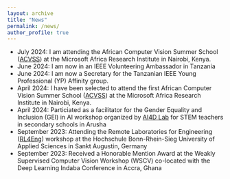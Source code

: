 ```yaml
---
layout: archive
title: "News"
permalink: /news/
author_profile: true
---
```

* July 2024: I am attending the African Computer Vision Summer School ([ACVSS](https://www.acvss.ai)) at the Microsoft Africa Research Institute in Nairobi, Kenya.
* June 2024: I am now in an IEEE Volunteering Ambassador in Tanzania 
* June 2024: I am now a Secretary for the Tanzanian IEEE Young Professional (YP) Affinity group.
* April 2024: I have been selected to attend the first African Computer Vision Summer School ([ACVSS](https://www.acvss.ai)) at the Microsoft Africa Research Institute in Nairobi, Kenya.
* April 2024: Particiated as a facilitator for the Gender Equality and Inclusion (GEI) in AI workshop organized by [AI4D Lab](https://ai4dlab.or.tz/home) for STEM teachers in secondary schools in Arusha
* September 2023: Attending the Remote Laboratories for Engineering ([RL4Eng](https://www.rl4eng.com/News/key_news/3797.aspx)) workshop at the Hochschule Bonn-Rhein-Sieg University of Applied Sciences in Sankt Augustin, Germany
* September 2023: Received a Honorable Mention Award at the Weakly Supervised Computer Vision Workshop (WSCV) co-located with the Deep Learning Indaba Conference in Accra, Ghana
